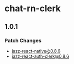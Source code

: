 # chat-rn-clerk

## 1.0.1

### Patch Changes

-   jazz-react-native@0.8.6
-   jazz-react-auth-clerk@0.8.6
